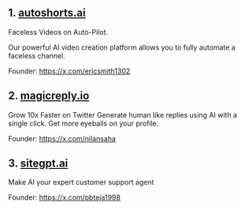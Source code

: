 
## 1. [autoshorts.ai](https://autoshorts.ai/)

Faceless Videos on Auto-Pilot.

Our powerful AI video creation platform allows you to fully automate a faceless channel.

Founder: https://x.com/ericsmith1302

## 2. [magicreply.io](https://magicreply.io)

Grow 10x Faster on Twitter
Generate human like replies using AI with a single click.
Get more eyeballs on your profile.

Founder: https://x.com/nilansaha

## 3. [sitegpt.ai](https://sitegpt.ai)

Make AI your expert customer support agent

Founder: https://x.com/pbteja1998
